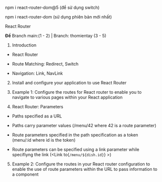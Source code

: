npm i react-router-dom@5 (để sử dụng switch)

npm i react-router-dom (sử dụng phiên bản mới nhất)

React Router

**Đề** Branch main:(1 - 2) | Branch: thomientay (3 - 5)

1. Introduction

- React Router

- Route Matching: Redirect, Switch

- Navigation: Link, NavLink

2. Install and configure your application to use React Router

3. Example 1: Configure the routes for React router to enable you to navigate to various pages within your React application

4. React Router: Parameters

- Paths specified as a URL

- Paths carry parameter values (/menu/42 where 42 is a route parameter)

- Route parameters specified in the path specification as a token (menu/:id where id is the token)

- Route parameters can be specified using a link parameter while specifiyng the link (<Link to{`/menu/${dish.id}`} >)

5. Example 2: Configure the routes in your React router configuration to enable the use of route parameters within the URL to pass information to a component
